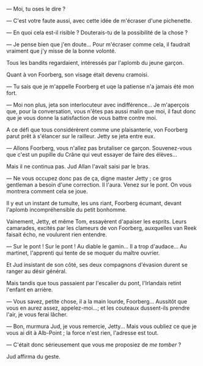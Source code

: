 — Moi, tu oses le dire ?

— C'est votre faute aussi, avec cette idée de m'écraser d'une pichenette.

— En quoi cela est-il risible ? Douterais-tu de la possibilité de la chose ?

— Je pense bien que j'en doute... Pour m'écraser comme cela, il faudrait vraiment que j'y misse de la bonne volonté.

Tous les bandits regardaient, intéressés par l'aplomb du jeune garçon.

Quant à von Foorberg, son visage était devenu cramoisi.

— Tu sais que je m'appelle Foorberg et uqe la patiense n'a jamais été mon fort.

— Moi non plus, jeta son interlocuteur avec indifférence... Je m'aperçois que,
pour la conversation, vous n'êtes pas aussi malin que moi, il faut donc que je vous donne la satisfaction de vous battre contre moi.

A ce défi que tous considérèrent comme une plaisanterie, von Foorberg parut prêt à s'élancer sur le railleur. Jetty se jeta entre eux.

— Allons Foorberg, vous n'allez pas brutaliser ce garçon. Souvenez-vous que c'est
un pupille du Crâne qui veut essayer de faire des élèves...

Mais il ne continua pas. Jud Allan l'avait saisi par le bras.

— Ne vous occupez  donc pas de ça, digne master Jetty ; ce gros gentleman a besoin
d'une correction. Il l'aura. Venez sur le pont. On vous montrera comment cela se
joue.

Il y eut un instant de tumulte, les uns riant, Foorberg écumant, devant l'aplomb
incompréhensible du petit bonhomme.

Vainement, Jetty, et même Tom, essayèrent d'apaiser les esprits. Leurs camarades,
excités par les clameurs de von Foorberg, auxquelles van Reek faisait écho, ne
voulurent rien entendre.

— Sur le pont ! Sur le pont ! Au diable le gamin... Il a trop d'audace... Au
martinet, l'apprenti qui tente de se moquer du maître ouvrier.

Et Jud insistant de son côté, ses deux compagnons d'évasion durent se ranger au
désir général.

Mais tandis que tous passaient par l'escalier du pont, l'Irlandais retint l'enfant
en arrière.

— Vous savez, petite chose, il a la main lourde, Foorberg... Aussitôt que vous en
aurez assez, appelez-moi...; et les couteaux dussent-ils prendre l'air, je vous
ferai lâcher.

— Bon, murmura Jud, je vous remercie, Jetty... Mais vous oubliez ce que je vous ai dit à Alb-Point ; la force n'est rien, l'adresse est tout.

— C'était donc sérieusement que vous me proposiez de _me tomber_ ?

Jud affirma du geste.

